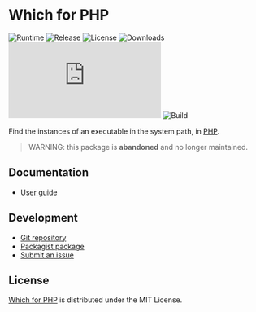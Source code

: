 # Which for PHP
![Runtime](https://badgen.net/packagist/php/cedx/which) ![Release](https://badgen.net/packagist/v/cedx/which) ![License](https://badgen.net/packagist/license/cedx/which) ![Downloads](https://badgen.net/packagist/dt/cedx/which) ![Coverage](https://badgen.net/coveralls/c/github/cedx/which.php) ![Build](https://badgen.net/github/checks/cedx/which.php/main)

Find the instances of an executable in the system path, in [PHP](https://www.php.net).

> WARNING: this package is **abandoned** and no longer maintained.

## Documentation
- [User guide](https://bitbucket.org/cedx/which.php/wiki)

## Development
- [Git repository](https://bitbucket.org/cedx/which.php)
- [Packagist package](https://packagist.org/packages/cedx/which.php)
- [Submit an issue](https://bitbucket.org/cedx/which.php/issues)

## License
[Which for PHP](https://bitbucket.org/cedx/which.php) is distributed under the MIT License.
